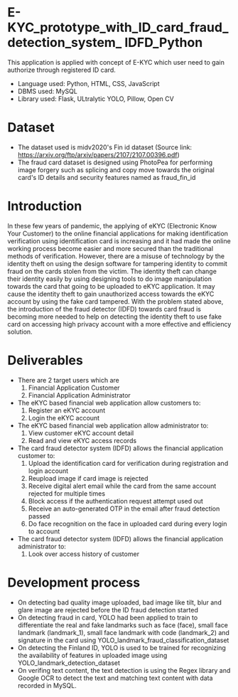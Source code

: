 # E-KYC_prototype_with_ID_card_fraud_detection_system_ IDFD_Python
This application is applied with concept of E-KYC which user need to gain authorize through registered ID card.
- Language used: Python, HTML, CSS, JavaScript
- DBMS used: MySQL
- Library used: Flask, ULtralytic YOLO, Pillow, Open CV

# Dataset
- The dataset used is midv2020's Fin id dataset (Source link: https://arxiv.org/ftp/arxiv/papers/2107/2107.00396.pdf)
- The fraud card dataset is designed using PhotoPea for performing image forgery such as splicing and copy move towards the original card's ID details and security features named as fraud_fin_id

# Introduction
In these few years of pandemic, the applying of eKYC (Electronic Know Your Customer) to the online financial applications for making identification verification using identification card is increasing and it had made the online working process become easier and more secured than the traditional methods of verification. However, there are a misuse of technology by the identity theft on using the design software for tampering identity to commit fraud on the cards stolen from the victim. The identity theft can change their identity easily by using designing tools to do image manipulation towards the card that going to be uploaded to eKYC application. It may cause the identity theft to gain unauthorized access towards the eKYC account by using the fake card tampered. With the problem stated above, the introduction of the fraud detector (IDFD) towards card fraud is becoming more needed to help on detecting the identity theft to use fake card on accessing high privacy account with a more effective and efficiency solution. 

# Deliverables
- There are 2 target users which are
  1) Financial Application Customer
  2) Financial Application Administrator
- The eKYC based financial web application allow customers to:
  1) Register an eKYC account
  2) Login the eKYC account
- The eKYC based financial web application allow administrator to:
  1) View customer eKYC account detail 
  2) Read and view eKYC access records
- The card fraud detector system (IDFD) allows the financial application customer to:
  1) Upload the identification card for verification during registration and login account
  2) Reupload image if card image is rejected
  3) Receive digital alert email while the card from the same account rejected for multiple times
  4) Block access if the authentication request attempt used out
  5) Receive an auto-generated OTP in the email after fraud detection passed
  6) Do face recognition on the face in uploaded card during every login to account
- The card fraud detector system (IDFD) allows the financial application administrator to:
  1) Look over access history of customer

# Development process
- On detecting bad quality image uploaded, bad image like tilt, blur and glare image are rejected before the ID fraud detection started
- On detecting fraud in card, YOLO had been applied to train to differentiate the real and fake landmarks such as face (face), small face landmark (landmark_1), small face landmark with code (landmark_2) and signature in the card using YOLO_landmark_fraud_classification_dataset
- On detecting the Finland ID, YOLO is used to be trained for recognizing the availability of features in uploaded image using YOLO_landmark_detection_dataset
- On verifing text content, the text detection is using the Regex library and Google OCR to detect the text and matching text content with data recorded in MySQL.

